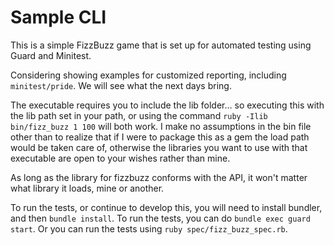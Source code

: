 # Sample CLI

This is a simple FizzBuzz game that is set up for automated testing using Guard and Minitest.

Considering showing examples for customized reporting, including
`minitest/pride`.  We will see what the next days bring.

The executable requires you to include the lib folder... so executing this with
the lib path set in your path, or using the command `ruby -Ilib bin/fizz_buzz 1
100` will both work.  I make no assumptions in the bin file other than to
realize that if I were to package this as a gem the load path would be taken
care of, otherwise the libraries you want to use with that executable are open to
your wishes rather than mine.

As long as the library for fizzbuzz conforms with
the API, it won't matter what library it loads, mine or another.

To run the tests, or continue to develop this, you will need to install
bundler, and then `bundle install`.  To run the tests, you can do `bundle exec
guard start`.  Or you can run the tests using `ruby spec/fizz_buzz_spec.rb`.
